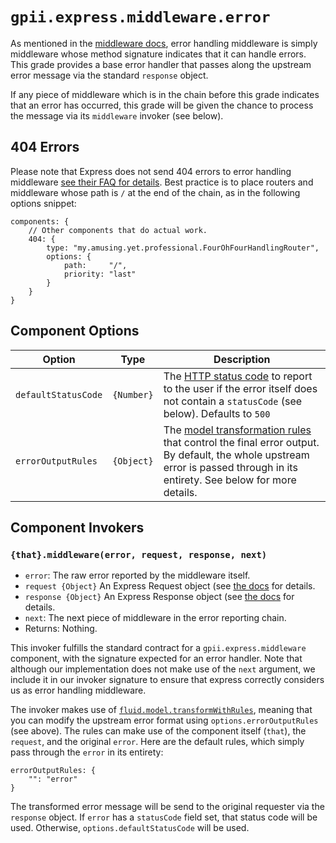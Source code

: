 # `gpii.express.middleware.error`

As mentioned in the [middleware docs](middleware.md), error handling middleware is simply middleware whose
method signature indicates that it can handle errors.  This grade provides a base error handler that passes along the
upstream error message via the standard `response` object.

If any piece of middleware which is in the chain before this grade indicates that an error has occurred, this grade will
be given the chance to process the message via its `middleware` invoker (see below).

## 404 Errors

Please note that Express does not send 404 errors to error handling middleware
[see their FAQ for details](http://expressjs.com/en/starter/faq.html).  Best practice is to place routers and middleware
whose path is `/` at the end of the chain, as in the following options snippet:

```
components: {
    // Other components that do actual work.
    404: {
        type: "my.amusing.yet.professional.FourOhFourHandlingRouter",
        options: {
            path:     "/",
            priority: "last"
        }
    }
}
```
## Component Options

| Option              | Type       | Description |
| ------------------- | ---------- | ----------- |
| `defaultStatusCode` | `{Number}` | The [HTTP status code](https://en.wikipedia.org/wiki/List_of_HTTP_status_codes) to report to the user if the error itself does not contain a `statusCode` (see below). Defaults to `500` |
| `errorOutputRules`  | `{Object}` | The [model transformation rules](http://docs.fluidproject.org/infusion/development/ModelTransformationAPI.html) that control the final error output.  By default, the whole upstream error is passed through in its entirety.  See below for more details. |

## Component Invokers

### `{that}.middleware(error, request, response, next)`

* `error`: The raw error reported by the middleware itself.
* `request {Object}` An Express Request object (see [the docs](request.md) for details.
* `response {Object}` An Express Response object (see [the docs](response.md) for details.
* `next`: The next piece of middleware in the error reporting chain.
* Returns: Nothing.

This invoker fulfills the standard contract for a `gpii.express.middleware` component, with the signature expected for
an error handler.  Note that although our implementation does not make use of the `next` argument, we include it in our
invoker signature to ensure that express correctly considers us as error handling middleware.

The invoker makes use of [`fluid.model.transformWithRules`](http://docs.fluidproject.org/infusion/development/ModelTransformationAPI.html),
meaning that you can modify the upstream error format using `options.errorOutputRules` (see above).  The rules can make
use of the component itself (`that`), the `request`, and the original `error`.  Here are the default rules, which simply
pass through the `error` in its entirety:

```
errorOutputRules: {
    "": "error"
}
```

The transformed error message will be send to the original requester via the `response` object. If `error` has a
`statusCode` field set, that status code will be used.  Otherwise, `options.defaultStatusCode` will be used.